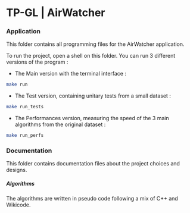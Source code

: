 # TP-GL | AirWatcher

### Application

This folder contains all programming files for the AirWatcher application.

To run the project, open a shell on this folder. You can run 3 different versions of the program :

- The Main version with the terminal interface :
```bash
make run
```

- The Test version, containing unitary tests from a small dataset :
```bash
make run_tests
```

- The Performances version, measuring the speed of the 3 main algorithms from the original dataset :
```bash
make run_perfs
```

### Documentation

This folder contains documentation files about the project choices and designs.

##### Algorithms

The algorithms are written in pseudo code following a mix of C++ and Wikicode.